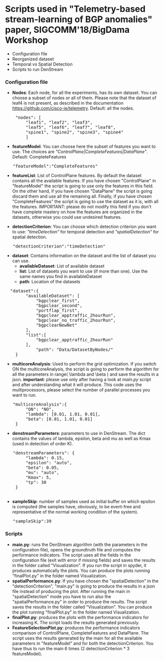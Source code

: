 Scripts used in "Telemetry-based stream-learning of BGP anomalies" paper, SIGCOMM'18/BigDama Workshop
======

- Configuration file
- Reorganized dataset
- Temporal vs Spatial Detection
- Scripts to run DenStream

### Configuration file
- **Nodes**: Each node, for all the experiments, has its own dataset. You can choose a subset of nodes or all of them. Please note that the dataset of leaf4 is not present, as described in the documentation https://github.com/cisco-ie/telemetry. Default: all the nodes.
<pre>
	"nodes": [
		"leaf1", "leaf2", "leaf3",
		"leaf5", "leaf6", "leaf7", "leaf8",
		"spine1", "spine2", "spine3", "spine4"
		]</pre>
- **featureModel**: You can choose here the subset of features you want to use. The choices are *"ControlPlane|CompleteFeatures|DataPlane"*. Default: CompleteFeatures
<pre>	"featureModel":"CompleteFeatures"</pre>

- **featureList**: List of ControlPlane features. By default the dataset contains all the available features. If you have chosen "ControlPlane" in "featureModel" the script is going to use only the features in this field. On the other hand, if you have chosen "DataPlane" the script is going discard them and use all the remaining all. Finally, if you have chosen "CompleteFeatures" the script is going to use the dataset as it is, with all the features. IMPORTANT: please do not modify this field if you don't have complete mastery on how the features are organized in the datasets, otherwise you could use undesired features. 

- **detectionCriterion**: You can choose which detection criterion you want to use: *"timeDetection"* for temporal detection and *"spatialDetection"* for spatial detection.
<pre>	"detectionCriterion":"timeDetection"</pre>

- **dataset**: Contains information on the dataset and the list of dataset you can use.
	- **availableDataset**: List of available dataset 
	- **list**: List of datasets you want to use (if more than one). Use the same names you find in availableDataset 
	- **path**: Location of the datasets
 
 <pre>	"dataset":{
		"availableDataset": [
			"bgpclear_first",
			"bgpclear_second",
			"portflap_first",
			"bgpclear_apptraffic_2hourRun",
			"bgpclear_no_traffic_2hourRun",
			"bgpclearNewNet"
		],
		"list":[
			"bgpclear_apptraffic_2hourRun"
		],
			"path": "Data/DatasetByNodes/"
	}</pre>

- **multicoreAnalysis**: Used to perform the grid optimization. If you switch ON the multicoreAnalysis, the script is going to perform the algorithm for all the parameters in range( \lambda and \beta ) and save the results in a json. **important**: please use only after having a look at *main.py* script and after understanding what it will produce. This code uses the multiprocessors, please select the number of parallel processes you want to run.
<pre>	"multicoreAnalysis":{
		"ON": "NO",
		"lambda": [0.01, 1.01, 0.01],
		"beta": [0.01, 1.01, 0.01]
	}
</pre>

- **denstreamParameters**: parameters to use in DenStream. The dict contains the values of lambda, epsilon, beta and mu as well as Kmax (used in detection of order K). 
<pre>	"denstreamParameters": {
		"lambda": 0.15,
		"epsilon": "auto",
		"beta": 0.05,
		"mu": "auto",
		"Kmax": 5,
		"tp": 30
	}
 </pre>
 
- **sampleSkip**: number of samples used as initial buffer on which epsilon is computed (the samples have, obviously, to be event-free and representative of the normal working condition of the system).
<pre>	"sampleSkip":39</pre>

### Scripts
- **main.py**: runs the DenStream algorithm (with the parameters in the configuration file), opens the groundtruth file and computes the performance indicators. The script uses all the fields in the configuration file (exit with error if missing fields) and saves the results in the folder called "Visualization". If you run the script in spyder, it produces automatically the plots. You can produce the plots running "finalPlot.py" in the folder named Visualization.
- **spatialPerformance.py**: If you have chosen the "spatialDetection" in the "detectionCriterion", "main.py" is going to produce the results in a json file instead of producing the plot. After running the main in "spatialDetection" mode you have to run also the "spatialPerformance.py" in order to produce the results. The script saves the results in the folder called "Visualization". You can produce the plot running "finalPlot.py" in the folder named Visualization.
- **finalPlot.py**: produces the plots with the performance indicators for increasing K. The script loads the results generated previously.
- **FeatureSelectionPlot.py**: produces the performance indicators comparison of ControlPlane, CompleteFeatures and DataPlane. The script uses the results generated by the main for all the available parameters in "featureModel" and for both the detectionCriterion. You have thus to run the main 6 times (2 detectionCriterion * 3 featureModel).